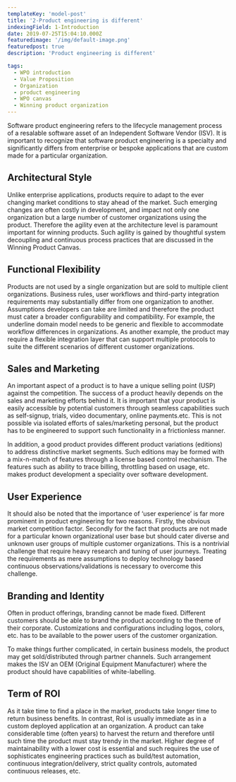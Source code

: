 ```yaml
---
templateKey: 'model-post'
title: '2-Product engineering is different'
indexingField: 1-Introduction
date: 2019-07-25T15:04:10.000Z
featuredimage: '/img/default-image.png'
featuredpost: true
description: 'Product engineering is different'

tags:
  - WPO introduction
  - Value Proposition
  - Organization
  - product engineering
  - WPO canvas
  - Winning product organization
---
```


Software product engineering refers to the lifecycle management process of a resalable software asset of an Independent Software Vendor (ISV). It is important to recognize that software product engineering is a specialty and significantly differs from enterprise or bespoke applications that are custom made for a particular organization.



## Architectural Style

Unlike enterprise applications, products require to adapt to the ever changing market conditions to stay ahead of the market. Such emerging changes are often costly in development, and impact not only one organization but a large number of customer organizations using the product. Therefore the agility even at the architecture level is paramount important for winning products. Such agility is gained by thoughtful system decoupling and continuous process practices that are discussed in the Winning Product Canvas.



## Functional Flexibility

Products are not used by a single organization but are sold to multiple client organizations. Business rules, user workflows and third-party integration requirements may substantially differ from one organization to another. Assumptions developers can take are limited and therefore the product must cater a broader configurability and compatibility. For example, the underline domain model needs to be generic and flexible to accommodate workflow differences in organizations. As another example, the product may require a flexible integration layer that can support multiple protocols to suite the different scenarios of different customer organizations.



## Sales and Marketing

An important aspect of a product is to have a unique selling point (USP) against the competition. The success of a product heavily depends on the sales and marketing efforts behind it. It is important that your product is easily accessible by potential customers through seamless capabilities such as self-signup, trials, video documentary, online payments.etc. This is not possible via isolated efforts of sales/marketing personal, but the product has to be engineered to support such functionality in a frictionless manner.



In addition, a good product provides different product variations (editions) to address distinctive market segments. Such editions may be formed with a mix-n-match of features through a license based control mechanism. The features such as ability to trace billing, throttling based on usage, etc. makes product development a speciality over software development.



## User Experience

It should also be noted that the importance of ‘user experience’ is far more prominent in product engineering for two reasons. Firstly, the obvious market competition factor. Secondly for the fact that products are not made for a particular known organizational user base but should cater diverse and unknown user groups of multiple customer organizations. This is a nontrivial challenge that require heavy research and tuning of user journeys. Treating the requirements as mere assumptions to deploy technology based continuous observations/validations is necessary to overcome this challenge.



## Branding and Identity

Often in product offerings, branding cannot be made fixed. Different customers should be able to brand the product according to the theme of their corporate. Customizations and configurations including logos, colors, etc. has to be available to the power users of the customer organization.

To make things further complicated, in certain business models, the product may get sold/distributed through partner channels. Such arrangement makes the ISV an OEM (Original Equipment Manufacturer) where the product should have capabilities of white-labelling.



## Term of ROI

As it take time to find a place in the market, products take longer time to return business benefits. In contrast, RoI is usually immediate as in a custom deployed application at an organization. A product can take considerable time (often years) to harvest the return and therefore until such time the product must stay trendy in the market. Higher degree of maintainability with a lower cost is essential and such requires the use of sophisticates engineering practices such as build/test automation, continuous integration/delivery, strict quality controls, automated continuous releases, etc.
